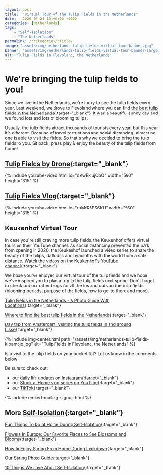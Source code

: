 ```yaml
---
layout: post
title:  "Virtual Tour of the Tulip Fields in the Netherlands"
date:   2020-04-24 10:00:00 +0100
categories: [Netherlands]
tags:
    - "Self-Isolation"
    - "The Netherlands"
permalink: /:categories/:title/
image: "assets/img/netherlands-tulip-fields-virtual-tour-banner.jpg"
banner: "assets/img/netherlands-tulip-fields-virtual-tour-banner-large.jpg"
alt: "Tulip Fields in Flevoland, the Netherlands"
---
```


# We're bringing the tulip fields to you! 

Since we live in the Netherlands, we're lucky to see the tulip fields every year. Last weekend, we drove to Flevoland where you can find [the best tulip fields in the Netherlands][best tulip fields]{:target="_blank"}. It was a beautiful sunny day and we found lots and lots of blooming tulips. 

Usually, the tulip fields attract thousands of tourists every year, but this year it’s different. Because of travel restrictions and social distancing, almost no one is able to visit the fields. So that's why we decided to bring the tulip fields to you. Sit back, press play & enjoy the beauty of the tulip fields from home! 

## [Tulip Fields by Drone][tulip fields drone]{:target="_blank"}

{% include youtube-video.html id="dKwEkIujCbQ" width="560" height="315" %}

## [Tulip Fields Vlog][tulip fields vlog]{:target="_blank"}

{% include youtube-video.html id="ruMfR8ES6KU" width="560" height="315" %}

## Keukenhof Virtual Tour 

In case you're still craving more tulip fields, the Keukenhof offers virtual tours on their YouTube channel. As social distancing prevented the park from opening in 2020, the Keukenhof launched a video series to share the beauty of the tulips, daffodils and hyacinths with the world from a safe distance. Watch the videos on the [Keukenhof's YouTube channel][keukenhof virtual tour]{:target="_blank"}. 

We hope you've enjoyed our virtual tour of the tulip fields and we hope we've inspired you to plan a trip to the tulip fields next spring. Don't forget to check out our other blogs for all the ins and outs on the tulip fields (blooming periods, purpose of the fields, how to get to there and more). 

[Tulip Fields in the Netherlands - A Photo Guide With Locations][tulips photo guide]{:target="_blank"} 

[Where to find the best tulip fields in the Netherlands][best tulip fields]{:target="_blank"} 

[Day trip from Amsterdam: Visiting the tulip fields in and around Lisse][tulip fields lisse]{:target="_blank"}

{% include img-center.html path="/assets/img/netherlands-tulip-fields-kipamojo.jpg" alt="Tulip Fields in Flevoland, the Netherlands" %} 

Is a visit to the tulip fields on your bucket list? Let us know in the comments below! 

Be sure to check out:
- our daily life updates on [Instagram][instagram]{:target="_blank"}
- our [Stuck at Home vlog series on YouTube][kipamojo youtube]{:target="_blank"}
- our [TikTok][kipamojo tiktok]{:target="_blank"}

{% include embed-mailing-signup.html %}

## More [Self-Isolation][self-isolation]{:target="_blank"}

[Fun Things To Do at Home During Self-Isolation][things to do si]{:target="_blank"}

[Flowers in Europe: Our Favorite Places to See Blossoms and Blooms][flowers europe]{:target="_blank"}

[How to Enjoy Spring From Home During Lockdown][spring from home]{:target="_blank"}

[Our Spring Photo Guide][spring photo guide]{:target="_blank"}

[10 Things We Love About Self-Isolation][love si]{:target="_blank"}

[love si]: https://kipamojo.world/netherlands/Things-We-Love-About-Self-Isolation/ 
[things to do si]: https://kipamojo.world/netherlands/Fun-Things-To-Do-at-Home-During-Self-Isolation/
[diy board game]: https://kipamojo.world/netherlands/DIY-Self-Isolation-Board-Game/ 
[flowers europe]: https://kipamojo.world/europe/Flowers-in-Europe-Our-Favorite-Places-to-See-Blossoms-and-Blooms/ 
[spring from home]: https://kipamojo.world/netherlands/How-to-Enjoy-Spring-From-Home-During-Lockdown/ 
[self-isolation]: https://kipamojo.world/tags.html#self-isolation 
[instagram]: https://instagram.com/kipamojo 
[kipamojo youtube]: https://www.youtube.com/channel/UC1k4_eUajFuNQSgSf1MiFXg 
[kipamojo tiktok]: https://www.tiktok.com/@kipamojo 
[spring photo guide]: https://kipamojo.world/netherlands/Our-Spring-Photo-Guide/ 
[best tulip fields]: https://kipamojo.world/netherlands/Where-to-find-the-best-tulip-fields-in-the-Netherlands/ 
[tulip fields lisse]: https://kipamojo.world/netherlands/Day-trip-from-Amsterdam-Visiting-the-tulip-fields-in-and-around-Lisse/ 
[tulip fields drone]: https://youtu.be/dKwEkIujCbQ 
[tulip fields vlog]: https://youtu.be/ruMfR8ES6KU 
[keukenhof virtual tour]: https://www.youtube.com/playlist?list=PLXmB70ZilxL5ssMcQeyWlBnH3ns7IJsxD 
[tulips photo guide]: https://kipamojo.world/netherlands/Tulip-Fields-in-the-Netherlands-A-Photo-Guide/ 
